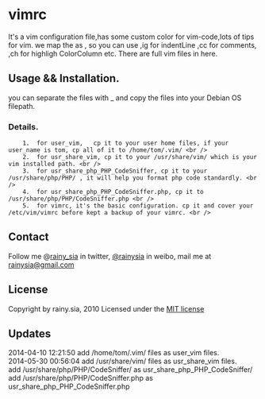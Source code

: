 vimrc
=====

It's a vim configuration file,has some custom color for vim-code,lots of tips for vim.
we map the <Leader> as , 
    so you can use ,ig for indentLine  ,cc for comments, ,ch for highligh ColorColumn etc.
    There are full vim files in here.

Usage && Installation.
---------------------------------
you can separate the files with _  and copy the files into your Debian OS filepath.

### Details.
        1.  for user_vim,   cp it to your user home files, if your user_name is tom, cp all of it to /home/tom/.vim/ <br />
        2.  for usr_share_vim, cp it to your /usr/share/vim/ which is your vim installed path. <br />
        3.  for usr_share_php_PHP_CodeSniffer, cp it to your /usr/share/php/PHP/ , it will help you format php code standardly. <br />
        4.  for usr_share_php_PHP_CodeSniffer.php, cp it to /usr/share/php/PHP/CodeSniffer.php <br />
        5.  for vimrc, it's the basic configuration. cp it and cover your /etc/vim/vimrc before kept a backup of your vimrc. <br />

Contact
---------------------------------
Follow me @[rainy_sia](https://twitter.com/rainy_sia) in twitter, [@rainysia](http://weibo.com/rainysia) in weibo, mail me at rainysia@gmail.com 

License
---------------------------------
Copyright by rainy.sia, 2010 Licensed under the [MIT license](http://www.opensource.org/licenses/mit-license.php)

Updates
---------------------------------
2014-04-10 12:21:50 add /home/tom/.vim/ files as user_vim files. <br />
2014-05-30 00:56:04 add /usr/share/vim/ files as usr_share_vim files.  <br />
                    add /usr/share/php/PHP/CodeSniffer/ as usr_share_php_PHP_CodeSniffer/ <br />
                    add /usr/share/php/PHP/CodeSniffer.php as usr_share_php_PHP_CodeSniffer.php <br />